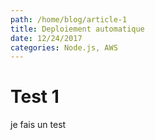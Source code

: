 ```yaml
---
path: /home/blog/article-1
title: Deploiement automatique
date: 12/24/2017
categories: Node.js, AWS
---
```

# Test 1
je fais un test
